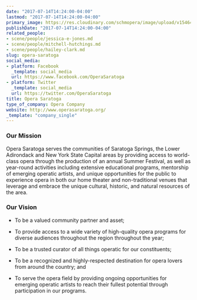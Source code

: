 ```yaml
---
date: "2017-07-14T14:24:00-04:00"
lastmod: "2017-07-14T14:24:00-04:00"
primary_image: https://res.cloudinary.com/schmopera/image/upload/v1546480403/media/2019/01/Logo-OperaSaratoga.png
publishDate: "2017-07-14T14:24:00-04:00"
related_people:
- scene/people/jessica-e-jones.md
- scene/people/mitchell-hutchings.md
- scene/people/hailey-clark.md
slug: opera-saratoga
social_media:
- platform: Facebook
  _template: social_media
  url: https://www.facebook.com/OperaSaratoga
- platform: Twitter
  _template: social_media
  url: https://twitter.com/OperaSaratoga
title: Opera Saratoga
type_of_company: Opera Company
website: http://www.operasaratoga.org/
_template: "company_single"
---
```

### Our Mission

Opera Saratoga serves the communities of Saratoga Springs, the Lower Adirondack and New York State Capital areas by providing access to world-class opera through the production of an annual Summer Festival, as well as year-round activities including extensive educational programs, mentorship of emerging operatic artists, and unique opportunities for the public to experience opera in both our home theater and non-traditional venues that leverage and embrace the unique cultural, historic, and natural resources of the area.

### Our Vision

- To be a valued community partner and asset;

- To provide access to a wide variety of high-quality opera programs for diverse audiences throughout the region throughout the year;

- To be a trusted curator of all things operatic for our constituents;

- To be a recognized and highly-respected destination for opera lovers from around the country; and

- To serve the opera field by providing ongoing opportunities for emerging operatic artists to reach their fullest potential through participation in our programs.